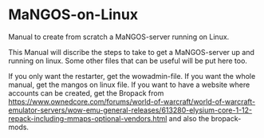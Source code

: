 # MaNGOS-on-Linux
Manual to create from scratch a MaNGOS-server running on Linux.

This Manual will discribe the steps to take to get a MaNGOS-server up and running on linux.
Some other files that can be useful will be put here too.

If you only want the restarter, get the wowadmin-file.
If you want the whole manual, get the mangos on linux file.
If you want to have a website where accounts can be created, 
get the Bropack from https://www.ownedcore.com/forums/world-of-warcraft/world-of-warcraft-emulator-servers/wow-emu-general-releases/613280-elysium-core-1-12-repack-including-mmaps-optional-vendors.html
and also the bropack-mods.
